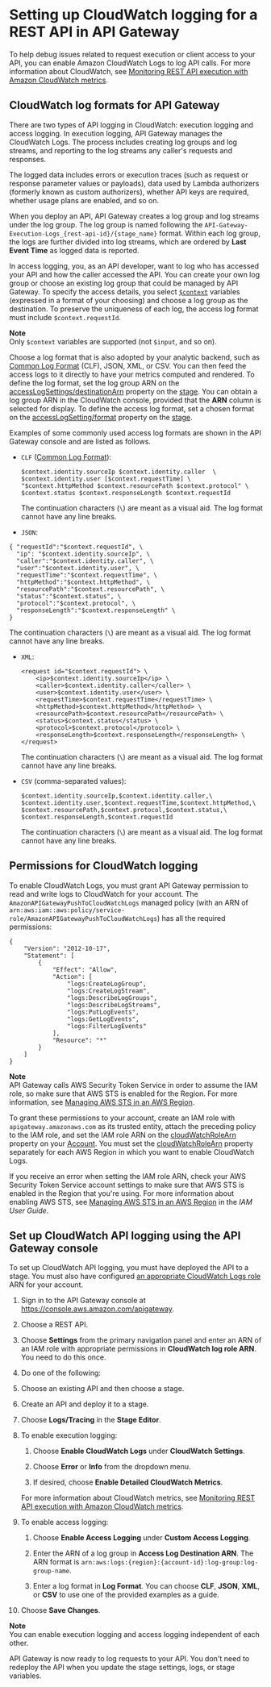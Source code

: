 # Setting up CloudWatch logging for a REST API in API Gateway<a name="set-up-logging"></a>

 To help debug issues related to request execution or client access to your API, you can enable Amazon CloudWatch Logs to log API calls\. For more information about CloudWatch, see [Monitoring REST API execution with Amazon CloudWatch metrics](monitoring-cloudwatch.md)\.

## CloudWatch log formats for API Gateway<a name="apigateway-cloudwatch-log-formats"></a>

 There are two types of API logging in CloudWatch: execution logging and access logging\. In execution logging, API Gateway manages the CloudWatch Logs\. The process includes creating log groups and log streams, and reporting to the log streams any caller's requests and responses\. 

The logged data includes errors or execution traces \(such as request or response parameter values or payloads\), data used by Lambda authorizers \(formerly known as custom authorizers\), whether API keys are required, whether usage plans are enabled, and so on\. 

When you deploy an API, API Gateway creates a log group and log streams under the log group\. The log group is named following the `API-Gateway-Execution-Logs_{rest-api-id}/{stage_name}` format\. Within each log group, the logs are further divided into log streams, which are ordered by **Last Event Time** as logged data is reported\. 

In access logging, you, as an API developer, want to log who has accessed your API and how the caller accessed the API\. You can create your own log group or choose an existing log group that could be managed by API Gateway\. To specify the access details, you select [`$context`](api-gateway-mapping-template-reference.md#context-variable-reference) variables \(expressed in a format of your choosing\) and choose a log group as the destination\. To preserve the uniqueness of each log, the access log format must include `$context.requestId`\. 

**Note**  
Only `$context` variables are supported \(not `$input`, and so on\)\.

Choose a log format that is also adopted by your analytic backend, such as [Common Log Format](https://httpd.apache.org/docs/1.3/logs.html#common) \(CLF\), JSON, XML, or CSV\. You can then feed the access logs to it directly to have your metrics computed and rendered\. To define the log format, set the log group ARN on the [accessLogSettings/destinationArn](https://docs.aws.amazon.com/apigateway/api-reference/resource/stage/#destinationArn) property on the [stage](https://docs.aws.amazon.com/apigateway/api-reference/resource/stage/)\. You can obtain a log group ARN in the CloudWatch console, provided that the **ARN** column is selected for display\. To define the access log format, set a chosen format on the [accessLogSetting/format](https://docs.aws.amazon.com/apigateway/api-reference/resource/stage/#format) property on the [stage](https://docs.aws.amazon.com/apigateway/api-reference/resource/stage/)\. 

Examples of some commonly used access log formats are shown in the API Gateway console and are listed as follows\.
+ `CLF` \([Common Log Format](https://httpd.apache.org/docs/1.3/logs.html#common)\):

  ```
  $context.identity.sourceIp $context.identity.caller  \
  $context.identity.user [$context.requestTime] \
  "$context.httpMethod $context.resourcePath $context.protocol" \
  $context.status $context.responseLength $context.requestId
  ```

  The continuation characters \(`\`\) are meant as a visual aid\. The log format cannot have any line breaks\.
+  `JSON`: 

  ```
  { "requestId":"$context.requestId", \
    "ip": "$context.identity.sourceIp", \
    "caller":"$context.identity.caller", \
    "user":"$context.identity.user", \
    "requestTime":"$context.requestTime", \
    "httpMethod":"$context.httpMethod", \
    "resourcePath":"$context.resourcePath", \
    "status":"$context.status", \
    "protocol":"$context.protocol", \
    "responseLength":"$context.responseLength" \
  }
  ```

  The continuation characters \(`\`\) are meant as a visual aid\. The log format cannot have any line breaks\.
+ `XML`: 

  ```
  <request id="$context.requestId"> \
      <ip>$context.identity.sourceIp</ip> \
      <caller>$context.identity.caller</caller> \
      <user>$context.identity.user</user> \
      <requestTime>$context.requestTime</requestTime> \
      <httpMethod>$context.httpMethod</httpMethod> \
      <resourcePath>$context.resourcePath</resourcePath> \
      <status>$context.status</status> \
      <protocol>$context.protocol</protocol> \
      <responseLength>$context.responseLength</responseLength> \
  </request>
  ```

  The continuation characters \(`\`\) are meant as a visual aid\. The log format cannot have any line breaks\.
+ `CSV` \(comma\-separated values\):

  ```
  $context.identity.sourceIp,$context.identity.caller,\
  $context.identity.user,$context.requestTime,$context.httpMethod,\
  $context.resourcePath,$context.protocol,$context.status,\
  $context.responseLength,$context.requestId
  ```

  The continuation characters \(`\`\) are meant as a visual aid\. The log format cannot have any line breaks\.

## Permissions for CloudWatch logging<a name="set-up-access-logging-permissions"></a>

To enable CloudWatch Logs, you must grant API Gateway permission to read and write logs to CloudWatch for your account\. The `AmazonAPIGatewayPushToCloudWatchLogs` managed policy \(with an ARN of `arn:aws:iam::aws:policy/service-role/AmazonAPIGatewayPushToCloudWatchLogs`\) has all the required permissions:

```
{
    "Version": "2012-10-17",
    "Statement": [
        {
            "Effect": "Allow",
            "Action": [
                "logs:CreateLogGroup",
                "logs:CreateLogStream",
                "logs:DescribeLogGroups",
                "logs:DescribeLogStreams",
                "logs:PutLogEvents",
                "logs:GetLogEvents",
                "logs:FilterLogEvents"
            ],
            "Resource": "*"
        }
    ]
}
```

**Note**  
API Gateway calls AWS Security Token Service in order to assume the IAM role, so make sure that AWS STS is enabled for the Region\. For more information, see [Managing AWS STS in an AWS Region](https://docs.aws.amazon.com/IAM/latest/UserGuide/id_credentials_temp_enable-regions.html)\.

To grant these permissions to your account, create an IAM role with `apigateway.amazonaws.com` as its trusted entity, attach the preceding policy to the IAM role, and set the IAM role ARN on the [cloudWatchRoleArn](https://docs.aws.amazon.com/apigateway/api-reference/resource/account/#cloudWatchRoleArn) property on your [Account](https://docs.aws.amazon.com/apigateway/api-reference/resource/account/)\. You must set the [cloudWatchRoleArn](https://docs.aws.amazon.com/apigateway/api-reference/resource/account/#cloudWatchRoleArn) property separately for each AWS Region in which you want to enable CloudWatch Logs\.

If you receive an error when setting the IAM role ARN, check your AWS Security Token Service account settings to make sure that AWS STS is enabled in the Region that you're using\. For more information about enabling AWS STS, see [Managing AWS STS in an AWS Region](https://docs.aws.amazon.com/IAM/latest/UserGuide/id_credentials_temp_enable-regions.html#sts-regions-activate-deactivate) in the *IAM User Guide*\.

## Set up CloudWatch API logging using the API Gateway console<a name="set-up-access-logging-using-console"></a>

To set up CloudWatch API logging, you must have deployed the API to a stage\. You must also have configured [an appropriate CloudWatch Logs role](#set-up-access-logging-permissions) ARN for your account\. 

1. Sign in to the API Gateway console at [https://console\.aws\.amazon\.com/apigateway](https://console.aws.amazon.com/apigateway)\.

1. Choose a REST API\.

1. Choose **Settings** from the primary navigation panel and enter an ARN of an IAM role with appropriate permissions in **CloudWatch log role ARN**\. You need to do this once\. 

1.  Do one of the following:

   1.  Choose an existing API and then choose a stage\.

   1.  Create an API and deploy it to a stage\.

1.  Choose **Logs/Tracing** in the **Stage Editor**\.

1. To enable execution logging:

   1. Choose **Enable CloudWatch Logs** under **CloudWatch Settings**\.

   1. Choose **Error** or **Info** from the dropdown menu\.

   1. If desired, choose **Enable Detailed CloudWatch Metrics**\.

   For more information about CloudWatch metrics, see [Monitoring REST API execution with Amazon CloudWatch metrics](monitoring-cloudwatch.md)\.

1. To enable access logging:

   1. Choose **Enable Access Logging** under **Custom Access Logging**\.

   1. Enter the ARN of a log group in **Access Log Destination ARN**\. The ARN format is `arn:aws:logs:{region}:{account-id}:log-group:log-group-name`\.

   1. Enter a log format in **Log Format**\. You can choose **CLF**, **JSON**, **XML**, or **CSV** to use one of the provided examples as a guide\.

1. Choose **Save Changes**\.

**Note**  
You can enable execution logging and access logging independent of each other\.

API Gateway is now ready to log requests to your API\. You don't need to redeploy the API when you update the stage settings, logs, or stage variables\. 